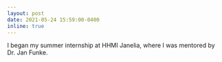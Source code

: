 ```yaml
---
layout: post
date: 2021-05-24 15:59:00-0400
inline: true
---
```


I began my summer internship at HHMI Janelia, where I was mentored by Dr. Jan Funke.
